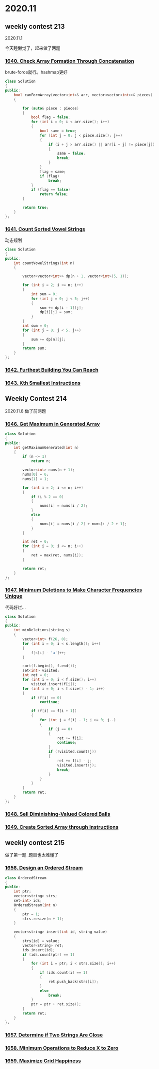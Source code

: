 # 2020.11

## weekly contest 213

2020.11.1

今天睡懒觉了，起来做了两题

### [1640. Check Array Formation Through Concatenation](https://leetcode.com/problems/check-array-formation-through-concatenation/)

brute-force就行。hashmap更好

```cpp
class Solution
{
public:
    bool canFormArray(vector<int>& arr, vector<vector<int>>& pieces)
    {

        for (auto& piece : pieces)
        {
            bool flag = false;
            for (int i = 0; i < arr.size(); i++)
            {
                bool same = true;
                for (int j = 0; j < piece.size(); j++)
                {
                    if (i + j > arr.size() || arr[i + j] != piece[j])
                    {
                        same = false;
                        break;
                    }
                }
                flag = same;
                if (flag)
                    break;
            }
            if (flag == false)
                return false;
        }

        return true;
    }
};
```

### [1641. Count Sorted Vowel Strings](https://leetcode.com/problems/count-sorted-vowel-strings/)

动态规划

```cpp
class Solution
{
public:
    int countVowelStrings(int n)
    {

        vector<vector<int>> dp(n + 1, vector<int>(5, 1));

        for (int i = 2; i <= n; i++)
        {
            int sum = 0;
            for (int j = 0; j < 5; j++)
            {
                sum += dp[i - 1][j];
                dp[i][j] = sum;
            }
        }
        int sum = 0;
        for (int j = 0; j < 5; j++)
        {
            sum += dp[n][j];
        }
        return sum;
    }
};
```

### [1642. Furthest Building You Can Reach](https://leetcode.com/problems/furthest-building-you-can-reach/)

### [1643. Kth Smallest Instructions](https://leetcode.com/problems/kth-smallest-instructions/)

## Weekly Contest 214

2020.11.8 做了前两题

### [1646. Get Maximum in Generated Array](https://leetcode.com/problems/get-maximum-in-generated-array/)

```cpp
class Solution
{
public:
    int getMaximumGenerated(int n)
    {
        if (n <= 1)
            return n;

        vector<int> nums(n + 1);
        nums[0] = 0;
        nums[1] = 1;

        for (int i = 2; i <= n; i++)
        {
            if (i % 2 == 0)
            {
                nums[i] = nums[i / 2];
            }
            else
            {
                nums[i] = nums[i / 2] + nums[i / 2 + 1];
            }
        }

        int ret = 0;
        for (int i = 0; i <= n; i++)
        {
            ret = max(ret, nums[i]);
        }

        return ret;
    }
};
```

### [1647. Minimum Deletions to Make Character Frequencies Unique](https://leetcode.com/problems/minimum-deletions-to-make-character-frequencies-unique/)

代码好烂...

```cpp
class Solution
{
public:
    int minDeletions(string s)
    {
        vector<int> f(26, 0);
        for (int i = 0; i < s.length(); i++)
        {
            f[s[i] - 'a']++;
        }

        sort(f.begin(), f.end());
        set<int> visited;
        int ret = 0;
        for (int i = 0; i < f.size(); i++)
            visited.insert(f[i]);
        for (int i = 0; i < f.size() - 1; i++)
        {
            if (f[i] == 0)
                continue;

            if (f[i] == f[i + 1])
            {
                for (int j = f[i] - 1; j >= 0; j--)
                {
                    if (j == 0)
                    {
                        ret += f[i];
                        continue;
                    }
                    if (!visited.count(j))
                    {
                        ret += f[i] - j;
                        visited.insert(j);
                        break;
                    }
                }
            }
        }
        return ret;
    }
};
```

### [1648. Sell Diminishing-Valued Colored Balls](https://leetcode.com/problems/sell-diminishing-valued-colored-balls/)

### [1649. Create Sorted Array through Instructions](https://leetcode.com/problems/create-sorted-array-through-instructions/)

## weekly contest 215

做了第一题..题目也太难懂了

### [1656. Design an Ordered Stream](https://leetcode.com/problems/design-an-ordered-stream/)

```cpp
class OrderedStream
{
public:
    int ptr;
    vector<string> strs;
    set<int> ids;
    OrderedStream(int n)
    {
        ptr = 1;
        strs.resize(n + 1);
    }

    vector<string> insert(int id, string value)
    {
        strs[id] = value;
        vector<string> ret;
        ids.insert(id);
        if (ids.count(ptr) == 1)
        {
            for (int i = ptr; i < strs.size(); i++)
            {
                if (ids.count(i) == 1)
                {
                    ret.push_back(strs[i]);
                }
                else
                    break;
            }
            ptr = ptr + ret.size();
        }
        return ret;
    }
};
```

### [1657. Determine if Two Strings Are Close](https://leetcode.com/problems/determine-if-two-strings-are-close/)

### [1658. Minimum Operations to Reduce X to Zero](https://leetcode.com/problems/minimum-operations-to-reduce-x-to-zero/)

### [1659. Maximize Grid Happiness](https://leetcode.com/problems/maximize-grid-happiness/)